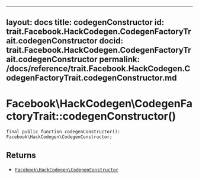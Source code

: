 
***

layout: docs
title: codegenConstructor
id: trait.Facebook.HackCodegen.CodegenFactoryTrait.codegenConstructor
docid: trait.Facebook.HackCodegen.CodegenFactoryTrait.codegenConstructor
permalink: /docs/reference/trait.Facebook.HackCodegen.CodegenFactoryTrait.codegenConstructor.md
---







# Facebook\\HackCodegen\\CodegenFactoryTrait::codegenConstructor()




``` Hack
final public function codegenConstructor(): Facebook\HackCodegen\CodegenConstructor;
```




## Returns




+ [` Facebook\HackCodegen\CodegenConstructor `](<class.Facebook.HackCodegen.CodegenConstructor.md>)